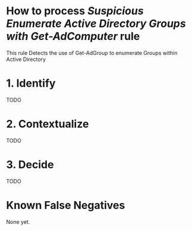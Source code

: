 # How to process *Suspicious Enumerate Active Directory Groups with Get-AdComputer* rule
This rule Detects the use of Get-AdGroup to enumerate Groups within Active Directory

# 1. Identify
TODO

# 2. Contextualize
TODO

# 3. Decide
TODO

# Known False Negatives
None yet.
